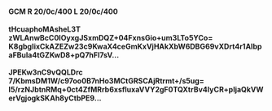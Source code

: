 #### GCM R 20/0c/400 L 20/0c/400
**tHcuaphoMAsheL3T**<br/>**zWLAnwBcC0IOyxgJSxmDQZ+04FxnsGio+um3LTo5YCo=**<br/>**K8gbgIixCkAZEZw23c9KwaX4ceGmKxVjHAkXbW6DBG69vXDrt4r1AlbpaFBula4tGZKwD8+pQ7hFl7sV...**<br/><br/>
**JPEKw3nC9vQQLDrc**<br/>**7/KbmsDM1W/c97oo0B7nHo3MCtGRSCAjRtrmt+/s5ug=**<br/>**I5/rzNJbtnRMq+0ct4ZfMRrb6xsfluxaVVY2gF0TQXtrBv4IyCR+pljaQkVWerVgjogkSKAh8yCtbPE9...**